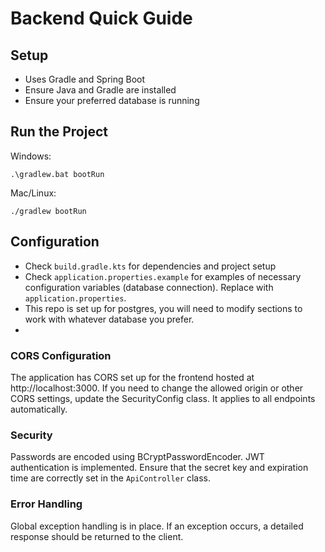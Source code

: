 # Backend Quick Guide

## Setup

-   Uses Gradle and Spring Boot
-   Ensure Java and Gradle are installed
-   Ensure your preferred database is running

## Run the Project

Windows:

```
.\gradlew.bat bootRun
```

Mac/Linux:

```
./gradlew bootRun
```

## Configuration

-   Check `build.gradle.kts` for dependencies and project setup
-   Check `application.properties.example` for examples of necessary configuration variables (database connection). Replace with `application.properties`.
-   This repo is set up for postgres, you will need to modify sections to work with whatever database you prefer.
-

### CORS Configuration

The application has CORS set up for the frontend hosted at http://localhost:3000. If you need to change the allowed origin or other CORS settings, update the SecurityConfig class. It applies to all endpoints automatically.

### Security

Passwords are encoded using BCryptPasswordEncoder.
JWT authentication is implemented. Ensure that the secret key and expiration time are correctly set in the `ApiController` class.

### Error Handling

Global exception handling is in place. If an exception occurs, a detailed response should be returned to the client.
